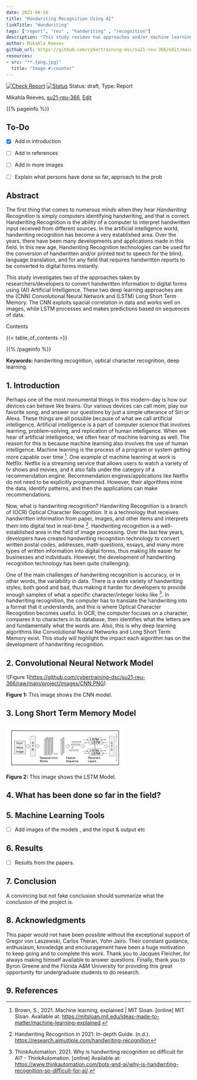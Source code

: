 ```yaml
---
date: 2021-06-16
title: "Handwriting Recognition Using AI"
linkTitle: "Handwriting"
tags: ["report", "reu" , "handwriting" , "recognition"]
description: "This study reviews two approaches and/or machine learning tools used by researchers/developers to convert handwritten information into digital forms using Artificial Intelligence."
author: Mikahla Reeves
github_url: https://github.com/cybertraining-dsc/su21-reu-366/edit/main/project/index.md
resources:
- src: "**.{png,jpg}"
  title: "Image #:counter"
---
```


[![Check Report](https://github.com/cybertraining-dsc/su21-reu-366/workflows/Check%20Report/badge.svg)](https://github.com/cybertraining-dsc/su21-reu-366/actions)
[![Status](https://github.com/cybertraining-dsc/su21-reu-366/workflows/Status/badge.svg)](https://github.com/cybertraining-dsc/su21-reu-366/actions)
Status: draft, Type: Report

Mikahla Reeves, [su21-reu-366](https://github.com/cybertraining-dsc/su21-reu-366), [Edit](https://github.com/cybertraining-dsc/su21-reu-366/blob/main/project/index.md)

{{% pageinfo %}}

## To-Do 

- [x] Add in introduction

- [ ] Add in references

- [ ] Add in more images

- [ ] Explain what persons have done so far, approach to the prob

## Abstract

The first thing that comes to numerous minds when they hear *Handwriting Recognition* is simply computers identifying handwriting,
and that is correct. Handwriting Recognition is the ability of a computer to interpret handwritten input received from different sources. 
In the artificial intelligence world, handwriting recognition has become a very established area. Over the years, there have been many 
developments and applications made in this field. In this new age, Handwriting Recognition technologies can be used for the conversion of
handwritten and/or printed text to speech for the blind, language translation, and for any field that requires handwritten reports to be 
converted to digital forms instantly.

This study investigates two of the approaches taken by researchers/developers to convert handwritten information to digital 
forms using (AI) Artificial Intelligence. These two deep learning approaches are the (CNN) Convolutional Neural Network and 
(LSTM) Long Short Term Memory. The CNN exploits spacial correlation in data and works well on images, while LSTM processes and makes 
predictions based on sequences of data. 

Contents

{{< table_of_contents >}}

{{% /pageinfo %}}

**Keywords:** handwriting recognition, optical character recognition, deep learning.

## 1. Introduction

Perhaps one of the most monumental things in this modern-day is how our devices can behave like brains. Our various devices can call mom, play our favorite song,
and answer our questions by just a simple utterance of Siri or Alexa. These things are all possible because of what we call artificial intelligence. Artificial
intelligence is a part of computer science that involves learning, problem-solving, and replication of human intelligence. When we hear of artificial intelligence,
we often hear of machine learning as well. The reason for this is because machine learning also involves the use of human intelligence. Machine learning is the
process of a program or system getting more capable over time [^2]. One example of machine learning at work is Netflix. Netflix is a streaming service that allows
users to watch a variety of tv shows and movies, and it also falls under the category of a recommendation engine. Recommendation engines/applications like Netflix
do not need to be explicitly programmed. However, their algorithms mine the data, identify patterns, and then the applications can make recommendations.

Now, what is handwriting recognition? Handwriting Recognition is a branch of (OCR) Optical Character Recognition. It is a technology that receives handwritten
information from paper, images, and other items and interprets them into digital text in real-time [^1]. Handwriting recognition is a well-established area in the
field of image processing. Over the last few years, developers have created handwriting recognition technology to convert written postal codes, addresses, math questions,
essays, and many more types of written information into digital forms, thus making life easier for businesses and individuals. However, the development of handwriting
recognition technology has been quite challenging.

One of the main challenges of handwriting recognition is accuracy, or in other words, the variability in data. There is a wide variety of handwriting styles, both good and bad, 
thus making it harder for developers to provide enough samples of what a specific character/integer looks like [^3]. In handwriting recognition, the computer has to translate 
the handwriting into a format that it understands, and this is where Optical Character Recognition becomes useful. In OCR, the computer focuses on a character, compares it to 
characters in its database, then identifies what the letters are and fundamentally what the words are. Also, this is why deep learning algorithms like Convolutional Neural 
Networks and Long Short Term Memory exist. This study will highlight the impact each algorithm has on the development of handwriting recognition.

## 2. Convolutional Neural Network Model 

![Figure 1(https://github.com/cybertraining-dsc/su21-reu-366/raw/main/project/images/CNN.PNG)

**Figure 1:** This image shows the CNN model.

## 3. Long Short Term Memory Model

![Figure 2](https://github.com/cybertraining-dsc/su21-reu-366/raw/main/project/images/LSTM.png)

**Figure 2:** This image shows the LSTM Model.

## 4. What has been done so far in the field?

## 5. Machine Learning Tools

- [ ] Add images of the models , and the input & output etc

## 6. Results

- [ ] Results from the papers.

## 7. Conclusion

A convincing but not fake conclusion should summarize what the conclusion of the project is.

## 8. Acknowledgments

This paper would not have been possible without the exceptional support of Gregor von Laszewski, Carlos Theran, Yohn Jairo.
Their constant guidance, enthusiasm, knowledge and encouragement have been a huge motivation to keep going and to complete this work.
Thank you to Jacques Fleicher, for always making himself available to answer questions. Finally, thank you to Byron Greene
and the Florida A&M University for providing this great opportunity for undergraduate students to do research.

## 9. References

[^1]: Handwriting Recognition in 2021: In-depth Guide. (n.d.). <https://research.aimultiple.com/handwriting-recognition>

[^2]: Brown, S., 2021. Machine learning, explained | MIT Sloan. [online] MIT Sloan. Available at: <https://mitsloan.mit.edu/ideas-made-to-matter/machine-learning-explained>.

[^3]: ThinkAutomation. 2021. Why is handwriting recognition so difficult for AI? - ThinkAutomation. [online] Available at: <https://www.thinkautomation.com/bots-and-ai/why-is-handwriting-recognition-so-difficult-for-ai/>.

[^4]: Gregor von Laszewski, Cloudmesh StopWatch and Benchmark from the Cloudmesh Common Library, [GitHub]
      <https://github.com/cloudmesh/cloudmesh-common>
